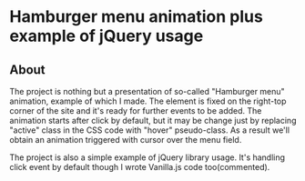 # Hamburger menu animation plus example of jQuery usage

## About
The project is nothing but a presentation of so-called "Hamburger menu" animation, example of which I made. The element is fixed on the right-top corner of the site and it's ready for further events to be added. The animation starts after click by default, but it may be change just by replacing "active" class in the CSS code with "hover" pseudo-class. As a result we'll obtain an animation triggered with cursor over the menu field.

The project is also a simple example of jQuery library usage. It's handling click event by default though I wrote Vanilla.js code too(commented).
